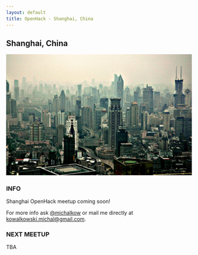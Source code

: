 ```yaml
---
layout: default
title: OpenHack - Shanghai, China
---
```


## Shanghai, China

![Photo of your meetup or city!](/shanghai/shanghai.jpg)

### INFO

Shanghai OpenHack meetup coming soon!

For more info ask [@michalkow](http://github.com/michalkow/)
or mail me directly at [kowalkowski.michal@gmail.com](mailto:kowalkowski.michal@gmail.com).

### NEXT MEETUP

TBA